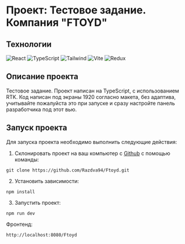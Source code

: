 # Проект: Тестовое задание. Компания "FTOYD"

## Технологии
![React](https://img.shields.io/badge/-React-61daf8?logo=react&logoColor=black)
![TypeScript](https://img.shields.io/badge/TypeScript-blue?logo=TypeScript&logoColor=black&labelColor=white)
![Tailwind](https://img.shields.io/badge/Tailwindcss-blue?logo=Tailwindcss&logoColor=blue&labelColor=white)
![Vite](https://img.shields.io/badge/Vite-yellow?logo=Vite&logoColor=yellow&labelColor=white)
![Redux](https://img.shields.io/badge/Redux-violet?logo=Redux&logoColor=violet&labelColor=white)


## Описание  проекта
Тестовое задание. Проект написан на TypeScript, c использованием RTK.
Код написан под экраны 1920 согласно макета, без адаптива, учитывайте пожалуйста это при запуске и сразу настройте панель разработчика под этот вью.
## Запуск проекта

Для запуска проекта необходимо выполнить следующие действия:

1. Склонировать проект на ваш компьютер с [Github](https://github.com/Razdva94/Ftoyd) с помощью команды:
```
git clone https://github.com/Razdva94/Ftoyd.git
```
2. Установить зависимости:
```
npm install
```
3. Запустить проект:
```
npm run dev
```


Фронтенд:

```
http://localhost:8080/Ftoyd
```

